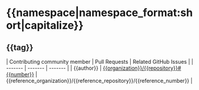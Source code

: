 <!--repeat_namespaces|scope_content-->
{{namespace|namespace_format:short|capitalize}}
=============
<!--repeat_releases-->
## {{tag}}
| Contributing community member | Pull Requests | Related GitHub Issues |
| ------- | ------- | ------- |    <!--repeat_items-->
| {{author}} | [{{organization}}/{{repository}}#{{number}}](https://github.com/{{organization}}/{{repository}}/pull/{{number}}) | <!--repeat_crossreferences--> {{reference_organization}}/{{reference_repository}}/{{reference_number}}<!--repeat_crossreferences_end--> |
<!--repeat_items_end-->
<!--repeat_releases_end-->
<!--repeat_namespaces_end-->
